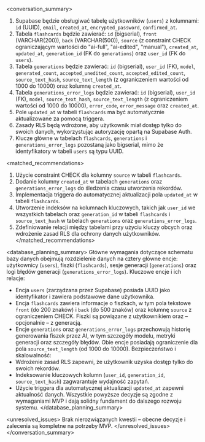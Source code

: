 <conversation_summary>
<decisions>

1. Supabase będzie obsługiwać tabelę użytkowników (`users`) z kolumnami: `id` (UUID), `email`, `created_at`, `encrypted_password`, `confirmed_at`.
2. Tabela `flashcards` będzie zawierać: `id` (bigserial), `front` (VARCHAR(200)), `back` (VARCHAR(500)), `source` (z constraint CHECK ograniczającym wartości do "ai-full", "ai-edited", "manual"), `created_at`, `updated_at`, `generation_id` (FK do `generations`) oraz `user_id` (FK do `users`).
3. Tabela `generations` będzie zawierać: `id` (bigserial), `user_id` (FK), `model`, `generated_count`, `accepted_unedited_count`, `accepted_edited_count`, `source_text_hash`, `source_text_length` (z ograniczeniem wartości od 1000 do 10000) oraz kolumnę `created_at`.
4. Tabela `generations_error_logs` będzie zawierać: `id` (bigserial), `user_id` (FK), `model`, `source_text_hash`, `source_text_length` (z ograniczeniem wartości od 1000 do 10000), `error_code`, `error_message` oraz `created_at`.
5. Pole `updated_at` w tabeli `flashcards` ma być automatycznie aktualizowane za pomocą triggera.
6. Zasady RLS będą wdrożone, aby użytkownik miał dostęp tylko do swoich danych, wykorzystując autoryzację opartą na Supabase Auth.
7. Klucze główne w tabelach `flashcards`, `generations` i `generations_error_logs` pozostaną jako bigserial, mimo że identyfikatory w tabeli `users` są typu UUID.
   </decisions>

<matched_recommendations>

1. Użycie constraint CHECK dla kolumny `source` w tabeli `flashcards`.
2. Dodanie kolumny `created_at` w tabelach `generations` oraz `generations_error_logs` do śledzenia czasu utworzenia rekordów.
3. Implementacja triggera do automatycznej aktualizacji pola `updated_at` w tabeli `flashcards`.
4. Utworzenie indeksów na kolumnach kluczowych, takich jak `user_id` we wszystkich tabelach oraz `generation_id` w tabeli `flashcards` i `source_text_hash` w tabelach `generations` oraz `generations_error_logs`.
5. Zdefiniowanie relacji między tabelami przy użyciu kluczy obcych oraz wdrożenie zasad RLS dla ochrony danych użytkowników.
   </matched_recommendations>

<database_planning_summary>
Główne wymagania dotyczące schematu bazy danych obejmują rozdzielenie danych na cztery główne encje: użytkownicy (`users`), fiszki (`flashcards`), sesje generacji (`generations`) oraz logi błędów generacji (`generations_error_logs`).
Kluczowe encje i ich relacje:

- Encja `users` (zarządzana przez Supabase) posiada UUID jako identyfikator i zawiera podstawowe dane użytkownika.
- Encja `flashcards` zawiera informacje o fiszkach, w tym pola tekstowe `front` (do 200 znaków) i `back` (do 500 znaków) oraz kolumnę `source` z ograniczeniem CHECK. Fiszki są powiązane z użytkownikiem oraz – opcjonalnie – z generacją.
- Encje `generations` oraz `generations_error_logs` przechowują historię generowania fiszek przez AI, w tym szczegóły modelu, metryki generacji oraz szczegóły błędów. Obie encje posiadają ograniczenie dla pola `source_text_length` (od 1000 do 10000).
  Bezpieczeństwo i skalowalność:
- Wdrożenie zasad RLS zapewni, że użytkownik uzyska dostęp tylko do swoich rekordów.
- Indeksowanie kluczowych kolumn (`user_id`, `generation_id`, `source_text_hash`) zagwarantuje wydajność zapytań.
- Użycie triggera dla automatycznej aktualizacji `updated_at` zapewni aktualność danych.
  Wszystkie powyższe decyzje są zgodne z wymaganiami MVP i dają solidny fundament do dalszego rozwoju systemu.
  </database_planning_summary>

<unresolved_issues>
Brak nierozwiązanych kwestii – obecne decyzje i zalecenia są kompletne na potrzeby MVP.
</unresolved_issues>
</conversation_summary>
